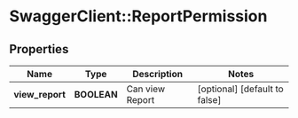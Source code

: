 # SwaggerClient::ReportPermission

## Properties
Name | Type | Description | Notes
------------ | ------------- | ------------- | -------------
**view_report** | **BOOLEAN** | Can view Report | [optional] [default to false]


